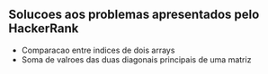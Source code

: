 ## Solucoes aos problemas apresentados pelo HackerRank

<ul>
  <li>Comparacao entre indices de dois arrays</li>
  <li>Soma de valroes das duas diagonais principais de uma matriz</li>
</ul>
